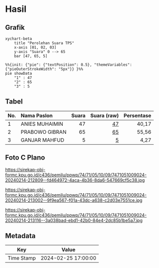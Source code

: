 # Hasil

## Grafik

```mermaid
xychart-beta
    title "Perolehan Suara TPS"
    x-axis [01, 02, 03]
    y-axis "Suara" 0 --> 65
    bar [47, 65, 5]
```

```mermaid
%%{init: {"pie": {"textPosition": 0.5}, "themeVariables": {"pieOuterStrokeWidth": "5px"}} }%%
pie showData
    "1" : 47
    "2" : 65
    "3" : 5
```

## Tabel

| No. | Nama Paslon    | Suara | Suara (raw) | Persentase |
|:--- |:-------------- | -----:| -----------:| ----------:|
| 1   | ANIES MUHAIMIN | 47    | [47][p-1]   | 40,17      |
| 2   | PRABOWO GIBRAN | 65    | [65][p-2]   | 55,56      |
| 3   | GANJAR MAHFUD  | 5     | [5][p-3]    | 4,27       |


[p-1]: https://github.com/gigit-pemilu/pemilu-2024-74-sulawesi-tenggara/blob/main/pilpres/hitung-suara/sub/74-sulawesi-tenggara/sub/71-kota-kendari/sub/05-kendari-barat/sub/1009-lahundape/sub/024-tps/sub/paslon-1.txt
[p-2]: https://github.com/gigit-pemilu/pemilu-2024-74-sulawesi-tenggara/blob/main/pilpres/hitung-suara/sub/74-sulawesi-tenggara/sub/71-kota-kendari/sub/05-kendari-barat/sub/1009-lahundape/sub/024-tps/sub/paslon-2.txt
[p-3]: https://github.com/gigit-pemilu/pemilu-2024-74-sulawesi-tenggara/blob/main/pilpres/hitung-suara/sub/74-sulawesi-tenggara/sub/71-kota-kendari/sub/05-kendari-barat/sub/1009-lahundape/sub/024-tps/sub/paslon-3.txt

## Foto C Plano

https://sirekap-obj-formc.kpu.go.id/c436/pemilu/ppwp/74/71/05/10/09/7471051009024-20240214-212809--fd464972-4aca-4b36-8da6-547669cf5c38.jpg

https://sirekap-obj-formc.kpu.go.id/c436/pemilu/ppwp/74/71/05/10/09/7471051009024-20240214-213002--9f9ea567-f01a-43dc-a638-c2d03e7551ce.jpg

https://sirekap-obj-formc.kpu.go.id/c436/pemilu/ppwp/74/71/05/10/09/7471051009024-20240214-213116--3a038bad-ebd1-42b0-84e4-2dc85b1be5a7.jpg


## Metadata

| Key        | Value               |
| ---------- | ------------------- |
| Time Stamp | 2024-02-25 17:00:00 |



